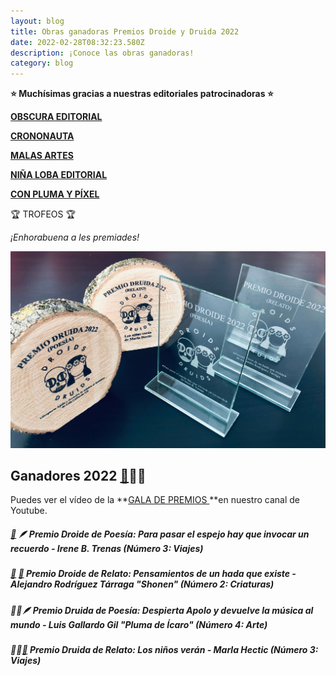 ```yaml
---
layout: blog
title: Obras ganadoras Premios Droide y Druida 2022
date: 2022-02-28T08:32:23.580Z
description: ¡Conoce las obras ganadoras!
category: blog
---
```

**⭐ Muchísimas gracias a nuestras editoriales patrocinadoras ⭐**

**[OBSCURA EDITORIAL](https://www.obscura.es/)**

**[CRONONAUTA](https://www.crononauta.es/)**

**[MALAS ARTES](https://malasarteseditorial.com/)**

**[NIÑA LOBA EDITORIAL](https://www.ninalobaeditorial.es/)**

**[CON PLUMA Y PÍXEL](https://conplumaypixel.com/tienda/ols/products/susanna-blue)**

🏆  TROFEOS 🏆

*¡Enhorabuena a les premiades!*

![Trofeos de los premios: dos cortezas de arbol para los premios druida y dos laminas de vidrio grabado sobre pedestal para los droide](/public/images/tiny.jpg "Trofeos de los premios 2022")

## Ganadores 2022 [🤖](https://emojipedia.org/robot/)🧙‍♀️​

Puedes ver el vídeo de la **[GALA DE PREMIOS ](https://www.youtube.com/watch?v=1XFcfxzIAS4)**en nuestro canal de Youtube.

##### [🤖](https://emojipedia.org/robot/)  🪶 Premio Droide de Poesía: *Para pasar el espejo hay que invocar un recuerdo* - Irene B. Trenas  (Número 3: Viajes)

##### [🤖](https://emojipedia.org/robot/)  [📇](https://emojipedia.org/card-index/) Premio Droide de Relato: ***Pensamientos de un hada que existe*** - Alejandro Rodríguez Tárraga "Shonen" (**Número 2: Criaturas)**

##### 🧙‍♀️​ 🪶 Premio Druida de Poesía: ***Despierta Apolo y devuelve la música al mundo*** - Luis Gallardo Gil  "Pluma de Ícaro" (**Número 4: Arte)**

##### 🧙‍♀️​[📇](https://emojipedia.org/card-index/)  Premio Druida de Relato: ***Los niños verán*** - Marla Hectic (**Número 3: Viajes)**
